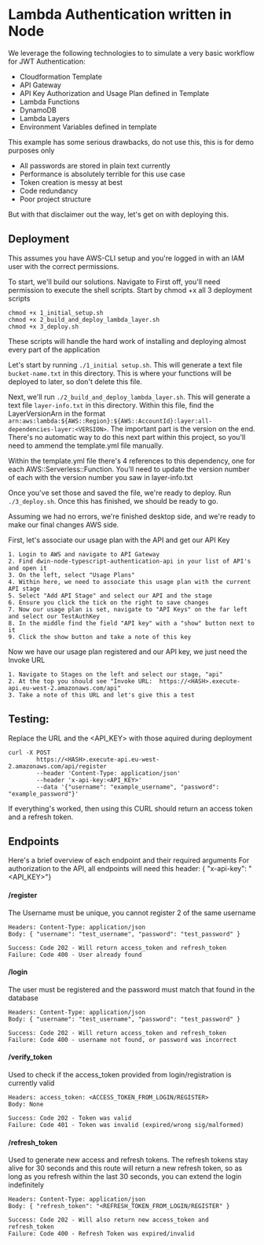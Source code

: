 # Lambda Authentication written in Node

We leverage the following technologies to to simulate a very basic workflow for JWT Authentication:
* Cloudformation Template
* API Gateway
* API Key Authorization and Usage Plan defined in Template
* Lambda Functions
* DynamoDB
* Lambda Layers
* Environment Variables defined in template

This example has some serious drawbacks, do not use this, this is for demo purposes only
* All passwords are stored in plain text currently
* Performance is absolutely terrible for this use case
* Token creation is messy at best
* Code redundancy
* Poor project structure

But with that disclaimer out the way, let's get on with deploying this.

## Deployment

This assumes you have AWS-CLI setup and you're logged in with an IAM user with the correct permissions.

To start, we'll build our solutions. Navigate to 
First off, you'll need permission to execute the shell scripts. Start by chmod +x all 3 deployment scripts
```shell
chmod +x 1_initial_setup.sh
chmod +x 2_build_and_deploy_lambda_layer.sh
chmod +x 3_deploy.sh
```
These scripts will handle the hard work of installing and deploying almost every part of the application

Let's start by running `./1_initial setup.sh`. This will generate a text file `bucket-name.txt` in this directory. This is where your functions will be deployed to later, so don't delete this file.

Next, we'll run `./2_build_and_deploy_lambda_layer.sh`. This will generate a text file `layer-info.txt` in this directory. Within this file, find the LayerVersionArn in the format `arn:aws:lambda:${AWS::Region}:${AWS::AccountId}:layer:all-dependencies-layer:<VERSION>`. The important part is the version on the end. There's no automatic way to do this next part within this project, so you'll need to ammend the template.yml file manually.

Within the template.yml file there's 4 references to this dependency, one for each AWS::Serverless::Function. You'll need to update the version number of each with the version number you saw in layer-info.txt

Once you've set those and saved the file, we're ready to deploy. Run `./3_deploy.sh`. Once this has finished, we should be ready to go.

Assuming we had no errors, we're finished desktop side, and we're ready to make our final changes AWS side.

First, let's associate our usage plan with the API and get our API Key
```
1. Login to AWS and navigate to API Gateway
2. Find dwin-node-typescript-authentication-api in your list of API's and open it
3. On the left, select "Usage Plans"
4. Within here, we need to associate this usage plan with the current API stage
5. Select "Add API Stage" and select our API and the stage
6. Ensure you click the tick on the right to save changes
7. Now our usage plan is set, navigate to "API Keys" on the far left and select our TestAuthKey
8. In the middle find the field "API key" with a "show" button next to it
9. Click the show button and take a note of this key
```
Now we have our usage plan registered and our API key, we just need the Invoke URL
```
1. Navigate to Stages on the left and select our stage, "api"
2. At the top you should see "Invoke URL:  https://<HASH>.execute-api.eu-west-2.amazonaws.com/api"
3. Take a note of this URL and let's give this a test
```

## Testing:

Replace the URL and the <API_KEY> with those aquired during deployment
```
curl -X POST 
        https://<HASH>.execute-api.eu-west-2.amazonaws.com/api/register 
        --header 'Content-Type: application/json' 
        --header 'x-api-key:<API_KEY>' 
        --data '{"username": "example_username", "password": "example_password"}'
```
If everything's worked, then using this CURL should return an access token and a refresh token.

## Endpoints

Here's a brief overview of each endpoint and their required arguments
For authorization to the API, all endpoints will need this header: { "x-api-key": "<API_KEY>"}

#### /register
The Username must be unique, you cannot register 2 of the same username
```
Headers: Content-Type: application/json
Body: { "username": "test_username", "password": "test_password" }
```
```
Success: Code 202 - Will return access_token and refresh_token
Failure: Code 400 - User already found
```

#### /login
The user must be registered and the password must match that found in the database
```
Headers: Content-Type: application/json
Body: { "username": "test_username", "password": "test_password" }
```
```
Success: Code 202 - Will return access_token and refresh_token
Failure: Code 400 - username not found, or password was incorrect
```

#### /verify_token
Used to check if the access_token provided from login/registration is currently valid
```
Headers: access_token: <ACCESS_TOKEN_FROM_LOGIN/REGISTER>
Body: None
```
```
Success: Code 202 - Token was valid
Failure: Code 401 - Token was invalid (expired/wrong sig/malformed)
```

#### /refresh_token
Used to generate new access and refresh tokens. The refresh tokens stay alive for 30 seconds and this route will return a new refresh token, so as long as you refresh within the last 30 seconds, you can extend the login indefinitely
```
Headers: Content-Type: application/json
Body: { "refresh_token": "<REFRESH_TOKEN_FROM_LOGIN/REGISTER" }
```
```
Success: Code 202 - Will also return new access_token and refresh_token
Failure: Code 400 - Refresh Token was expired/invalid
```
